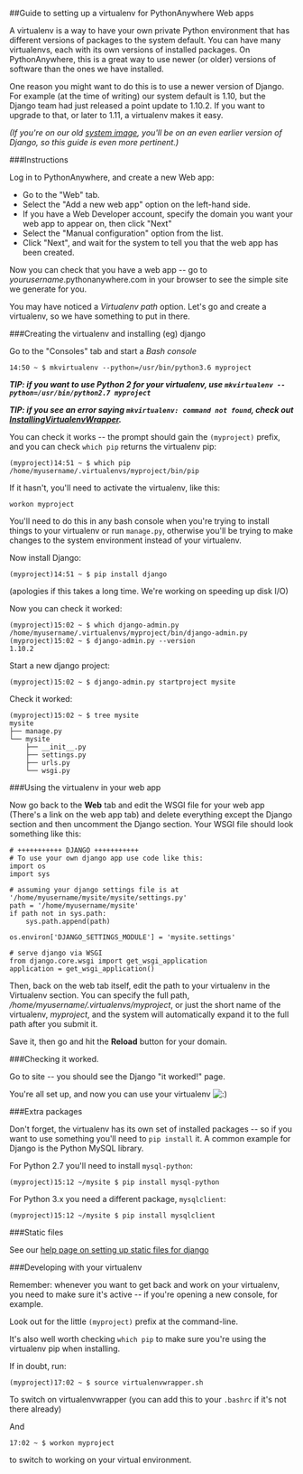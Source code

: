 
<!--
.. title: VirtualEnv for newer Django
.. slug: VirtualEnvForNewerDjango
.. date: 2015-05-13 14:35:28 UTC+01:00
.. tags:
.. category:
.. link:
.. description:
.. type: text
-->





##Guide to setting up a virtualenv for PythonAnywhere Web apps


A virtualenv is a way to have your own private Python environment that has
different versions of packages to the system default. You can have many
virtualenvs, each with its own versions of installed packages. On
PythonAnywhere, this is a great way to use newer (or older) versions of
software than the ones we have installed.

One reason you might want to do this is to use a newer version of Django. For
example (at the time of writing) our system default is 1.10, but the Django
team had just released a point update to 1.10.2.  If you want to upgrade to 
that, or later to 1.11, a virtualenv makes it easy.

*(If you're on our old 
[system image](https://www.pythonanywhere.com/batteries_included/), you'll be on an
even earlier version of Django, so this guide is even more pertinent.)*



###Instructions


Log in to PythonAnywhere, and create a new Web app:

  * Go to the "Web" tab.
  * Select the "Add a new web app" option on the left-hand side.
  * If you have a Web Developer account, specify the domain you want your web app to appear on, then click "Next"
  * Select the "Manual configuration" option from the list.
  * Click "Next", and wait for the system to tell you that the web app has been created.

Now you can check that you have a web app -- go to *yourusername*.pythonanywhere.com in your browser to see the simple site we generate for you.

You may have noticed a *Virtualenv path* option. Let's go and create a virtualenv, so we have something to put in there.


###Creating the virtualenv and installing (eg) django


Go to the "Consoles" tab and start a *Bash console*

    14:50 ~ $ mkvirtualenv --python=/usr/bin/python3.6 myproject


***TIP: if you want to use Python 2 for your virtualenv, use `mkvirtualenv --python=/usr/bin/python2.7 myproject`***

***TIP: if you see an error saying `mkvirtualenv: command not found`, check out [InstallingVirtualenvWrapper](/pages/InstallingVirtualenvWrapper).***

You can check it works -- the prompt should gain the `(myproject)` prefix, and you can check `which pip` returns the virtualenv pip:

    (myproject)14:51 ~ $ which pip
    /home/myusername/.virtualenvs/myproject/bin/pip


If it hasn't, you'll need to activate the virtualenv, like this:

    workon myproject


You'll need to do this in any bash console when you're trying to install things to your virtualenv or run `manage.py`, otherwise you'll be trying to make changes to the system environment instead of your virtualenv.

Now install Django:

    (myproject)14:51 ~ $ pip install django


(apologies if this takes a long time. We're working on speeding up disk I/O)

Now you can check it worked:

    (myproject)15:02 ~ $ which django-admin.py
    /home/myusername/.virtualenvs/myproject/bin/django-admin.py
    (myproject)15:02 ~ $ django-admin.py --version
    1.10.2


Start a new django project:

    (myproject)15:02 ~ $ django-admin.py startproject mysite


Check it worked:

    (myproject)15:02 ~ $ tree mysite
    mysite
    ├── manage.py
    └── mysite
        ├── __init__.py
        ├── settings.py
        ├── urls.py
        └── wsgi.py


###Using the virtualenv in your web app


Now go back to the **Web** tab and edit the WSGI file for your web app (There's
a link on the web app tab) and delete everything except the Django section and
then uncomment the Django section. Your WSGI file should look something like
this:

    # +++++++++++ DJANGO +++++++++++
    # To use your own django app use code like this:
    import os
    import sys

    # assuming your django settings file is at '/home/myusername/mysite/mysite/settings.py'
    path = '/home/myusername/mysite'
    if path not in sys.path:
        sys.path.append(path)

    os.environ['DJANGO_SETTINGS_MODULE'] = 'mysite.settings'

    # serve django via WSGI
    from django.core.wsgi import get_wsgi_application
    application = get_wsgi_application()


Then, back on the web tab itself, edit the path to your virtualenv in the
Virtualenv section. You can specify the full path,
*/home/myusername/.virtualenvs/myproject*, or just the short name of the
virtualenv, *myproject*, and the system will automatically expand it to the
full path after you submit it.

Save it, then go and hit the **Reload** button for your domain.


###Checking it worked.


Go to site -- you should see the Django "it worked!" page.

You're all set up, and now you can use your virtualenv ![:\)](/smile.png)


###Extra packages


Don't forget, the virtualenv has its own set of installed packages -- so if you
want to use something you'll need to `pip install` it. A common example for
Django is the Python MySQL library.

For Python 2.7 you'll need to install `mysql-python`:

    (myproject)15:12 ~/mysite $ pip install mysql-python

For Python 3.x you need a different package, `mysqlclient`:

    (myproject)15:12 ~/mysite $ pip install mysqlclient



###Static files


See our [help page on setting up static files for django](https://help.pythonanywhere.com/pages/DjangoStaticFiles)



###Developing with your virtualenv


Remember: whenever you want to get back and work on your virtualenv, you need to make sure it's active -- if you're opening a new console, for example.

Look out for the little `(myproject)` prefix at the command-line.

It's also well worth checking `which pip` to make sure you're using the virtualenv pip when installing.

If in doubt, run:

    (myproject)17:02 ~ $ source virtualenvwrapper.sh


To switch on virtualenvwrapper (you can add this to your `.bashrc` if it's not there already)

And

    17:02 ~ $ workon myproject


to switch to working on your virtual environment.
